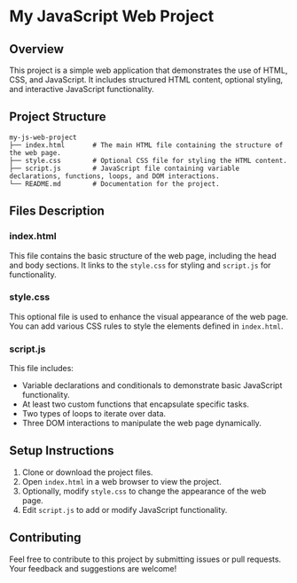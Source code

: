 # My JavaScript Web Project

## Overview
This project is a simple web application that demonstrates the use of HTML, CSS, and JavaScript. It includes structured HTML content, optional styling, and interactive JavaScript functionality.

## Project Structure
```
my-js-web-project
├── index.html       # The main HTML file containing the structure of the web page.
├── style.css        # Optional CSS file for styling the HTML content.
├── script.js        # JavaScript file containing variable declarations, functions, loops, and DOM interactions.
└── README.md        # Documentation for the project.
```

## Files Description

### index.html
This file contains the basic structure of the web page, including the head and body sections. It links to the `style.css` for styling and `script.js` for functionality.

### style.css
This optional file is used to enhance the visual appearance of the web page. You can add various CSS rules to style the elements defined in `index.html`.

### script.js
This file includes:
- Variable declarations and conditionals to demonstrate basic JavaScript functionality.
- At least two custom functions that encapsulate specific tasks.
- Two types of loops to iterate over data.
- Three DOM interactions to manipulate the web page dynamically.

## Setup Instructions
1. Clone or download the project files.
2. Open `index.html` in a web browser to view the project.
3. Optionally, modify `style.css` to change the appearance of the web page.
4. Edit `script.js` to add or modify JavaScript functionality.

## Contributing
Feel free to contribute to this project by submitting issues or pull requests. Your feedback and suggestions are welcome!